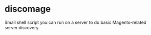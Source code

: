 # discomage
Small shell script you can run on a server to do basic Magento-related server discovery.
